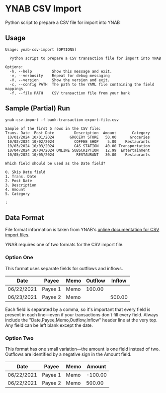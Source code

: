 # YNAB CSV Import

Python script to prepare a CSV file for import into YNAB

## Usage

```shell
Usage: ynab-csv-import [OPTIONS]

  Python script to prepare a CSV transaction file for import into YNAB

Options:
  -h, --help         Show this message and exit.
  -v, --verbosity    Repeat for debug messaging
  -V, --version      Show the version and exit.
  -c, --config PATH  The path to the YAML file containing the field mappings
  -f, --file PATH    CSV transaction file from your bank
```

## Sample (Partial) Run

```shell
ynab-csv-import -f bank-transaction-export-file.csv

Sample of the first 5 rows in the CSV file:
Trans. Date  Post Date         Description  Amount       Category
 10/01/2024 10/01/2024       GROCERY STORE   50.00      Groceries
 10/02/2024 10/02/2024         COFFEE SHOP    5.00    Restaurants
 10/03/2024 10/03/2024         GAS STATION   40.00 Transportation
 10/04/2024 10/04/2024 ONLINE SUBSCRIPTION   12.99  Entertainment
 10/05/2024 10/05/2024          RESTAURANT   30.00    Restaurants

Which field should be used as the Date field?

0. Skip Date field
1. Trans. Date
2. Post Date
3. Description
4. Amount
5. Category

:
```

## Data Format

File format information is taken from YNAB's [online documentation for CSV import files](https://support.ynab.com/en_us/formatting-a-csv-file-an-overview-BJvczkuRq#texteditor).

YNAB requires one of two formats for the CSV import file.

### Option One

This format uses separate fields for outflows and inflows.

| Date       | Payee   | Memo | Outflow | Inflow |
| ---------- | ------- | ---- | ------- | ------ |
| 06/22/2021 | Payee 1 | Memo | 100.00  |        |
| 06/23/2021 | Payee 2 | Memo |         | 500.00 |

Each field is separated by a comma, so it's important that every field is present in each line—even if your transactions don't fill every field. Always include the "Date,Payee,Memo,Outflow,Inflow" header line at the very top. Any field can be left blank except the date.

### Option Two

This format has one small variation—the amount is one field instead of two. Outflows are identified by a negative sign in the Amount field.

| Date       | Payee   | Memo | Amount  |
| ---------- | ------- | ---- | ------- |
| 06/22/2021 | Payee 1 | Memo | -100.00 |
| 06/22/2021 | Payee 2 | Memo |  500.00 |
